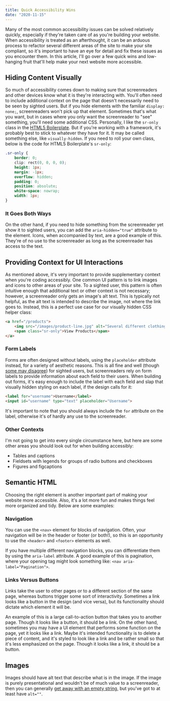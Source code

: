 ```yaml
---
title: Quick Accessibility Wins
date: "2020-11-15"
---
```


Many of the most common accessibility issues can be solved relatively quickly, especially if they're taken care of as you're building your website. When accessibility is treated as an afterthought, it can be an arduous process to refactor several different areas of the site to make your site compliant, so it's important to have an eye for detail and fix these issues as you encounter them. In this article, I'll go over a few quick wins and low-hanging fruit that'll help make your next website more accessible.

## Hiding Content Visually

So much of accessibility comes down to making sure that screenreaders and other devices know what it is they're interacting with. You'll often need to include additional context on the page that doesn't necessarily need to be seen by sighted users. But if you hide elements with the familiar `display: none;`, screenreaders won't pick up that element. Sometimes that's what you want, but in cases where you only want the screenreader to "see" something, you'll need some additional CSS. Personally, I like the `sr-only` class in the [HTML5 Boilerplate](https://github.com/h5bp/html5-boilerplate). But if you're working with a framework, it's probably best to stick to whatever they have for it. It may be called something else, like `visually-hidden`. If you need to roll your own class, below is the code for HTML5 Boilerplate's `sr-only`:

```css
.sr-only {
    border: 0;
    clip: rect(0, 0, 0, 0);
    height: 1px;
    margin: -1px;
    overflow: hidden;
    padding: 0;
    position: absolute;
    white-space: nowrap;
    width: 1px;
}
```
### It Goes Both Ways

On the other hand, if you need to hide something from the screenreader yet show it to sighted users, you can add the `aria-hidden="true"` attribute to the element. Icons, when accompanied by text, are a good example of this. They're of no use to the screenreader as long as the screenreader has access to the text.

## Providing Context for UI Interactions

As mentioned above, it's very important to provide supplementary context when you're coding accessibly. One common UI pattern is to link images and icons to other areas of your site. To a sighted user, this pattern is often intuitive enough that additional text or other context is not necessary; however, a screenreader only gets an image's alt text. This is typically not helpful, as the alt text is intended to describe the image, not where the link goes to. Instead, this is a perfect use case for our visually hidden CSS helper class:

```html
<a href="/products">
    <img src="/images/product-line.jpg" alt="Several different clothing products displayed next to each other" />
    <span class="sr-only">View Products</span>
</a>
```

### Form Labels

Forms are often designed without labels, using the `placeholder` attribute instead, for a variety of aesthetic reasons. This is all fine and well (though [some may disagree](https://www.smashingmagazine.com/2018/06/placeholder-attribute/)) for sighted users, but screenreaders rely on form labels to provide information about each field to their users. When building out forms, it's easy enough to include the label with each field and slap that visually hidden styling on each label, if the design calls for it:

```html
<label for="username">Username</label>
<input id="username" type="text" placeholder="Username">
```

It's important to note that you should always include the `for` attribute on the label, otherwise it's of hardly any use to the screenreader.

### Other Contexts

I'm not going to get into every single circumstance here, but here are some other areas you should look out for when building accessibly:

- Tables and captions
- Fieldsets with legends for groups of radio buttons and checkboxes
- Figures and figcaptions

## Semantic HTML

Choosing the right element is another important part of making your website more accessible. Also, it's a lot more fun and makes things feel more organized and tidy. Below are some examples:

### Navigation

You can use the `<nav>` element for blocks of navigation. Often, your navigation will be in the header or footer (or both!), so this is an opportunity to use the `<header>` and `<footer>` elements as well.

If you have multiple different navigation blocks, you can differentiate them by using the `aria-label` attribute. A good example of this is pagination, where your opening tag might look something like: `<nav aria-label="Pagination">`.

### Links Versus Buttons

Links take the user to other pages or to a different section of the same page, whereas buttons trigger some sort of interactivity. Sometimes a link looks like a button in the design (and vice versa), but its functionality should dictate which element it will be.

An example of this is a large call-to-action button that takes you to another page. Though it looks like a button, it should be a link. On the other hand, sometimes you may have a UI element that performs some function on the page, yet it looks like a link. Maybe it's intended functionality is to delete a piece of content, and it's styled to look like a link and be rather small so that it's less emphasized on the page. Though it looks like a link, it should be a button.

## Images

Images should have alt text that describe what is in the image. If the image is purely presentational and wouldn't be of much value to a screenreader, then you can generally [get away with an empty string](https://www.w3.org/WAI/tutorials/images/decorative/), but you've got to at least have `alt=""`.
